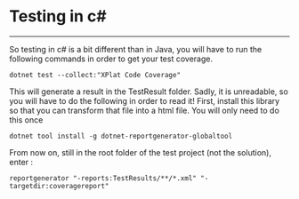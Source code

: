 # Testing in c#

---

So testing in c# is a bit different than in Java, you will have to run the following commands in order to get your test coverage.

```
dotnet test --collect:"XPlat Code Coverage"
```

This will generate a result in the TestResult folder. Sadly, it is unreadable, so you will have to do the following in order to read it!
First, install this library so that you can transform that file into a html file. You will only need to do this once

```
dotnet tool install -g dotnet-reportgenerator-globaltool
```

From now on, still in the root folder of the test project (not the solution), enter :

```
reportgenerator "-reports:TestResults/**/*.xml" "-targetdir:coveragereport"

```
